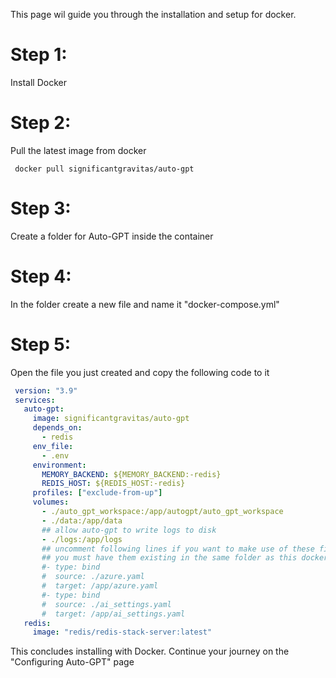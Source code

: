 This page wil guide you through the installation and setup for docker.

# Step 1: 
Install Docker

# Step 2:
Pull the latest image from docker 

```shell
 docker pull significantgravitas/auto-gpt
```

# Step 3:
Create a folder for Auto-GPT inside the container

# Step 4:
In the folder create a new file and name it "docker-compose.yml"

# Step 5:
Open the file you just created and copy the following code to it

```yaml
 version: "3.9"
 services:
   auto-gpt:
     image: significantgravitas/auto-gpt
     depends_on:
       - redis
     env_file:
       - .env
     environment:
       MEMORY_BACKEND: ${MEMORY_BACKEND:-redis}
       REDIS_HOST: ${REDIS_HOST:-redis}
     profiles: ["exclude-from-up"]
     volumes:
       - ./auto_gpt_workspace:/app/autogpt/auto_gpt_workspace
       - ./data:/app/data
       ## allow auto-gpt to write logs to disk
       - ./logs:/app/logs
       ## uncomment following lines if you want to make use of these files
       ## you must have them existing in the same folder as this docker-compose.yml
       #- type: bind
       #  source: ./azure.yaml
       #  target: /app/azure.yaml
       #- type: bind
       #  source: ./ai_settings.yaml
       #  target: /app/ai_settings.yaml
   redis:
     image: "redis/redis-stack-server:latest"
```

This concludes installing with Docker. Continue your journey on the "Configuring Auto-GPT" page